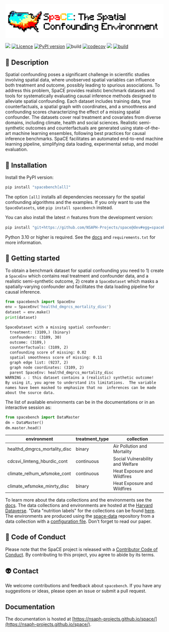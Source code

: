
<!-- 
> _This project is in active development. The API is not yet stable.</text> -->


![](resources/logo.png)

[![](<https://img.shields.io/badge/Dataverse-10.7910/DVN/SYNPBS-orange>)](https://www.doi.org/10.7910/DVN/SYNPBS)
[![Licence](https://img.shields.io/pypi/l/spacebench.svg)](https://pypi.org/project/spacebench)
[![PyPI version](https://img.shields.io/pypi/v/spacebench.svg)](https://pypi.org/project/spacebench)
![build](https://github.com/NSAPH-Projects/space/actions/workflows/python-app.yml/badge.svg)
[![codecov](https://codecov.io/gh/NSAPH-Projects/space/branch/dev/graph/badge.svg?token=I4BDXHGRFR)](https://codecov.io/gh/NSAPH-Projects/space)
[![](https://img.shields.io/static/v1?label=GitHub&message=SpaCE-Data&color=blue&logo=github)](https://github.com/NSAPH-Projects/space-data)
[![build](https://readthedocs.org/projects/pip/badge/?version=latest&style=flat)](https://nsaph-projects.github.io/space/)

## 🚀 Description

Spatial confounding poses a significant challenge in scientific studies involving spatial data, where unobserved spatial variables can influence both treatment and outcome, possibly leading to spurious associations. To address this problem, SpaCE provides realistic benchmark datasets and tools for systematically evaluating causal inference methods designed to alleviate spatial confounding. Each dataset includes training data, true counterfactuals, a spatial graph with coordinates, and a smoothness and confounding scores characterizing the effect of a missing spatial confounder. The datasets cover real treatment and covariates from diverse domains, including climate, health and social sciences. Realistic semi-synthetic outcomes and counterfactuals are generated using state-of-the-art machine learning ensembles, following best practices for causal inference benchmarks. SpaCE facilitates an automated end-to-end machine learning pipeline, simplifying data loading, experimental setup, and model evaluation.


## 🐍 Installation

Install the PyPI version:

```sh
pip install "spacebench[all]"
```
The option `[all]` installs all dependencies necessary for the spatial confounding algorithms and the examples. If you only want to use the `SpaceDatasets`, use `pip install spacebench` instead.

You can also install the latest 🔥 features from the development version:

``` sh
pip install "git+https://github.com/NSAPH-Projects/space@dev#egg=spacebench[all]"
```

Python 3.10 or higher is required. See the [docs](https://nsaph-projects.github.io/space/) and `requirements.txt` for more information.

## 🐢 Getting started

To obtain a benchmark dataset for spatial confounding you need to 1) create a `SpaceEnv` which contains real treatment and confounder data, and a realistic semi-synthetic outcome, 2) create a `SpaceDataset` which masks a spatially-varying confounder and facilitates the data loading pipeline for causal inference.


```python
from spacebench import SpaceEnv
env = SpaceEnv('healthd_dmgrcs_mortality_disc')
dataset = env.make()
print(dataset)
```
```
SpaceDataset with a missing spatial confounder:
  treatment: (3109,) (binary)
  confounders: (3109, 30)
  outcome: (3109,)
  counterfactuals: (3109, 2)
  confounding score of missing: 0.02
  spatial smoothness score of missing: 0.11
  graph edge list: (9237, 2)
  graph node coordinates: (3109, 2)
  parent SpaceEnv: healthd_dmgrcs_mortality_disc
WARNING ⚠️ : this dataset contains a (realistic) synthetic outcome!
By using it, you agree to understand its limitations.  The variable
names have been masked to emphasize that no  inferences can be made
about the source data.
```


 The list of available environments can be in the documentations or in an interactive session as:

```python
from spacebench import DataMaster
dm = DataMaster()
dm.master.head()
```


| environment                           | treatment_type | collection                            |
|-----------------------------------|----------------|---------------------------------------|
| healthd_dmgrcs_mortality_disc     | binary         | Air Pollution and Mortality           |
| cdcsvi_limteng_hburdic_cont       | continuous     | Social Vulnerability and Welfare      |
| climate_relhum_wfsmoke_cont       | continuous     | Heat Exposure and Wildfires           |
| climate_wfsmoke_minrty_disc       | binary         | Heat Exposure and Wildfires           |


To learn more about the data collections and the environments see the [docs](https://nsaph-projects.github.io/space/). The data collections and environments are hosted at the [Harvard Dataverse](https://doi.org/10.7910/DVN/SYNPBS). "Data "nutrition labels" for the collections can be found [here](https://github.com/NSAPH-Projects/space-data/tree/main/data). The environments are produced using the [space-data](https://github.com/NSAPH-Projects/space-data) repository from a data collection with a [configuration file](https://github.com/NSAPH-Projects/space-data/tree/main/conf/spaceenv). Don't forget to read our paper.



## 🙉 Code of Conduct

Please note that the SpaCE project is released with a [Contributor Code of Conduct](CODE_OF_CONDUCT.md). By contributing to this project, you agree to abide by its terms.

## 👽 Contact

We welcome contributions and feedback about `spacebench`. If you have any suggestions or ideas, please open an issue or submit a pull request. 

## Documentation

The documentation is hosted at [https://nsaph-projects.github.io/space/](https://nsaph-projects.github.io/space/).
